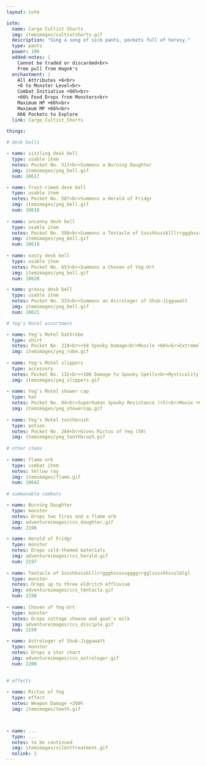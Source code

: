 ```yaml
---
layout: iotm

iotm:
  name: Cargo Cultist Shorts
  img: itemimages/cultistshorts.gif
  description: "Sing a song of sick pants, pockets full of heresy."
  type: pants
  power: 100
  added-notes: |
    Cannot be traded or discarded<br>
    Free pull from Hagnk's
  enchantment: |
    All Attributes +6<br>
    +6 to Monster Level<br>
    Combat Initiative +66%<br>
    +66% Food Drops from Monsters<br>
    Maximum HP +66%<br>
    Maximum MP +66%<br>
    666 Pockets to Explore
  link: Cargo_Cultist_Shorts
  
things:

# desk bells

- name: sizzling desk bell
  type: usable item
  notes: Pocket No. 517<br>Summons a Burning Daughter
  img: itemimages/yeg_bell.gif
  num: 10617

- name: frost-rimed desk bell
  type: usable item
  notes: Pocket No. 587<br>Summons a Herald of Fridgr
  img: itemimages/yeg_bell.gif
  num: 10618
  
- name: uncanny desk bell
  type: usable item
  notes: Pocket No. 590<br>Summons a Tentacle of Sssshhsssblllrrggghsssssggggrrgglsssshhssslblgl
  img: itemimages/yeg_bell.gif
  num: 10619
  
- name: nasty desk bell
  type: usable item
  notes: Pocket No. 653<br>Summons a Chosen of Yog-Urt
  img: itemimages/yeg_bell.gif
  num: 10620

- name: greasy desk bell
  type: usable item
  notes: Pocket No. 533<br>Summons an Astrologer of Shub-Jigguwatt
  img: itemimages/yeg_bell.gif
  num: 10621

# Yeg's Motel assortment

- name: Yeg's Motel bathrobe
  type: shirt
  notes: Pocket No. 218<br>+50 Spooky Damage<br>Muscle +66%<br>Extremely fragile, one-day item
  img: itemimages/yeg_robe.gif
  
- name: Yeg's Motel slippers
  type: accessory
  notes: Pocket No. 132<br>+100 Damage to Spooky Spells<br>Mysticality +66%<br>Extremely fragile, one-day item
  img: itemimages/yeg_slippers.gif
  
- name: Yeg's Motel shower cap
  type: hat
  notes: Pocket No. 84<br>Superhuman Spooky Resistance (+5)<br>Moxie +66%<br>Extremely fragile, one-day item
  img: itemimages/yeg_showercap.gif
  
- name: Yeg's Motel toothbrush
  type: potion
  notes: Pocket No. 284<br>Gives Rictus of Yeg (50)
  img: itemimages/yeg_toothbrush.gif
  
# other items
  
- name: flame orb
  type: combat item
  notes: Yellow ray
  img: itemimages/flame.gif
  num: 10642
  
# summonable combats

- name: Burning Daughter
  type: monster
  notes: Drops two fires and a flame orb
  img: adventureimages/ccs_daughter.gif
  num: 2196

- name: Herald of Fridgr
  type: monster
  notes: Drops cold-themed materials
  img: adventureimages/ccs_herald.gif
  num: 2197
  
- name: Tentacle of Sssshhsssblllrrggghsssssggggrrgglsssshhssslblgl
  type: monster
  notes: Drops up to three eldritch effluvium
  img: adventureimages/ccs_tentacle.gif
  num: 2198
  
- name: Chosen of Yog-Urt
  type: monster
  notes: Drops cottage cheese and goat's milk
  img: adventureimages/ccs_disciple.gif
  num: 2199

- name: Astrologer of Shub-Jigguwatt
  type: monster
  notes: Drops a star chart
  img: adventureimages/ccs_astrologer.gif
  num: 2200
  
  
# effects

- name: Rictus of Yeg
  type: effect
  notes: Weapon Damage +200%
  img: itemimages/teeth.gif



- name: ...
  type: ...
  notes: to be continued
  img: itemimages/silenttreatment.gif
  nolink: 1
---
```

